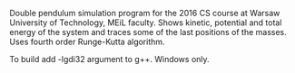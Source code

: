 Double pendulum simulation program for the 2016 CS course at Warsaw University of Technology, MEiL faculty.
Shows kinetic, potential and total energy of the system and traces some of the last positions of the masses. Uses fourth order Runge-Kutta algorithm.

To build add -lgdi32 argument to g++.
Windows only.